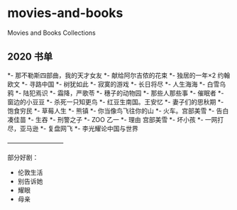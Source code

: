 # movies-and-books
Movies and Books Collections

## 2020 书单

*- 那不勒斯四部曲，我的天才女友
*- 献给阿尔吉侬的花束
*- 独居的一年×2 约翰欧文
*- 寻路中国
*- 树犹如此
*- 寂寞的游戏
*- 长日将尽
*- 人生海海
*- 白雪乌鸦
*- 陆犯焉识
*- 霜降，严歌苓
*- 穗子的动物园
*- 那些人那些事 
*- 催眠者
*- 窗边的小豆豆
*- 杀死一只知更鸟
*- 红豆生南国。王安忆
*- 妻子们的思秋期
*- 饱食穷民
*- 草莓人生
*- 熊镇
*- 你当像鸟飞往你的山
*- 火车。宫部美雪
*- 告白 凑佳苗
*- 生吞
*- 刑警之子
*- ZOO 乙一 
*- 理由 宫部美雪
*- 坏小孩
*- 一网打尽，亚马逊
*- 复盘网飞
*- 李光耀论中国与世界

—————————

部分好剧：
- 伦敦生活
- 别告诉她
- 耀眼
- 母亲
